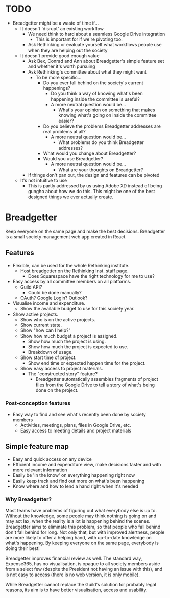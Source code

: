 # TODO
- Breadgetter might be a waste of time if...
    - It doesn't 'disrupt' an existing workflow
        * We need think to hard about a seamless Google Drive integration
            - This is important for if we're pivoting too.
        * Ask Rethinking or evaluate yourself what workflows people use when they are helping out the society
    - It doesn't provide good enough value
        * Ask Bex, Conrad and Ann about Breadgetter's simple feature set and whether it's worth pursuing
        * Ask Rethinking's committee about what they might want
            - To be more specific...
                * Do you ever fall behind on the society's current happenings?
                    * Do you think a way of knowing what's been happening inside the committee is useful?
                    - A more neutral question would be...
                        * What's your opinion on something that makes knowing what's going on inside the committee easier?
                * Do you believe the problems Breadgetter addresses are real problems at all?
                    - A more neutral question would be...
                        * What problems do you think Breadgetter addresses?
                * What would you change about Breadgetter?
                * Would you use Breadgetter?
                    - A more neutral question would be...
                        * What are your thoughts on Breadgetter?
        + If things don't pan out, the design and features can be pivoted
    - It's not intuitive to use
        + This is partly addressed by us using Adobe XD instead of being gungho about how we do this. This might be one of the best designed things we ever actually create.

# Breadgetter
Keep everyone on the same page and make the best decisions. Breadgetter is a small society management web app created in React.

## Features
- Flexible, can be used for the whole Rethinking institute.
    * Host breadgetter on the Rethinking Inst. staff page.
        * Does Squarespace have the right technology for me to use?
- Easy access by all committee members on all platforms.
    * Guild API?
        * Could be done manually?
    * OAuth? Google Login? Outlook?
- Visualise income and expenditure.
    - Show the available budget to use for this society year.
- Show active projects.
    - Show who is on the active projects.
    - Show current state.
    - Show "how can I help?"
    - Show how much budget a project is assigned.
        - Show how much the project is using.
        - Show how much the project is expected to use.
        - Breakdown of usage.
    - Show start time of project.
        - Show end time or expected happen time for the project.
    - Show easy access to project materials.
        - The "constructed story" feature?
            - Breadgetter automatically assembles fragments of project files from the Google Drive to tell a story of what's being done on the project.

### Post-conception features
- Easy way to find and see what's recently been done by society members
    - Activities, meetings, plans, files in Google Drive, etc.
    - Easy access to meeting details and project materials

## Simple feature map
- Easy and quick access on any device
- Efficient income and expenditure view, make decisions faster and with more relevant information
- Easily be 'in the know' on everything happening right now
- Easily keep track and find out more on what's been happening
- Know where and how to lend a hand right when it's needed

### Why Breadgetter?
Most teams have problems of figuring out what everybody else is up to. Without the knowledge, some people may think nothing is going on and may act lax, when the reality is a lot is happening behind the scenes. Breadgetter aims to eliminate this problem, so that people who fall behind don't fall behind for long. Not only that, but with improved alertness, people are more likely to offer a helping hand, with up-to-date knowledge on what's happening. By keeping everyone on the same page, everybody is doing their best!

Breadgetter improves financial review as well. The standard way, Expense365, has no visualisation, is opaque to all society members aside from a select few (despite the President not having an issue with this), and is not easy to access (there is no web version, it is only mobile).

While Breadgetter cannot replace the Guild's solution for probably legal reasons, its aim is to have better visualisation, access and usability.